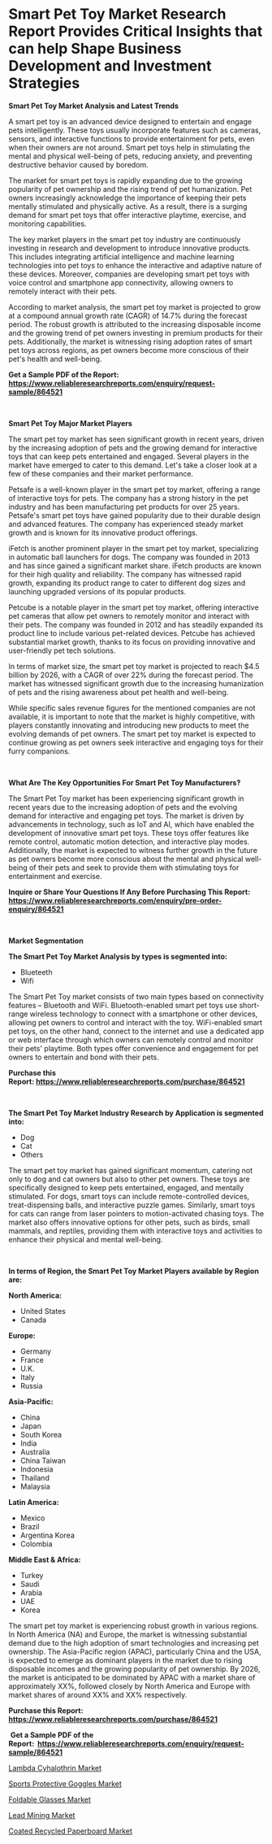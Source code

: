 <p><h1>Smart Pet Toy Market Research Report Provides Critical Insights that can help Shape Business Development and Investment Strategies</h1></p><p><strong>Smart Pet Toy Market Analysis and Latest Trends</strong></p>
<p><p>A smart pet toy is an advanced device designed to entertain and engage pets intelligently. These toys usually incorporate features such as cameras, sensors, and interactive functions to provide entertainment for pets, even when their owners are not around. Smart pet toys help in stimulating the mental and physical well-being of pets, reducing anxiety, and preventing destructive behavior caused by boredom.</p><p>The market for smart pet toys is rapidly expanding due to the growing popularity of pet ownership and the rising trend of pet humanization. Pet owners increasingly acknowledge the importance of keeping their pets mentally stimulated and physically active. As a result, there is a surging demand for smart pet toys that offer interactive playtime, exercise, and monitoring capabilities.</p><p>The key market players in the smart pet toy industry are continuously investing in research and development to introduce innovative products. This includes integrating artificial intelligence and machine learning technologies into pet toys to enhance the interactive and adaptive nature of these devices. Moreover, companies are developing smart pet toys with voice control and smartphone app connectivity, allowing owners to remotely interact with their pets.</p><p>According to market analysis, the smart pet toy market is projected to grow at a compound annual growth rate (CAGR) of 14.7% during the forecast period. The robust growth is attributed to the increasing disposable income and the growing trend of pet owners investing in premium products for their pets. Additionally, the market is witnessing rising adoption rates of smart pet toys across regions, as pet owners become more conscious of their pet's health and well-being.</p></p>
<p><strong>Get a Sample PDF of the Report:&nbsp; <a href="https://www.reliableresearchreports.com/enquiry/request-sample/864521">https://www.reliableresearchreports.com/enquiry/request-sample/864521</a></strong></p>
<p>&nbsp;</p>
<p><strong>Smart Pet Toy Major Market Players</strong></p>
<p><p>The smart pet toy market has seen significant growth in recent years, driven by the increasing adoption of pets and the growing demand for interactive toys that can keep pets entertained and engaged. Several players in the market have emerged to cater to this demand. Let's take a closer look at a few of these companies and their market performance.</p><p>Petsafe is a well-known player in the smart pet toy market, offering a range of interactive toys for pets. The company has a strong history in the pet industry and has been manufacturing pet products for over 25 years. Petsafe's smart pet toys have gained popularity due to their durable design and advanced features. The company has experienced steady market growth and is known for its innovative product offerings.</p><p>iFetch is another prominent player in the smart pet toy market, specializing in automatic ball launchers for dogs. The company was founded in 2013 and has since gained a significant market share. iFetch products are known for their high quality and reliability. The company has witnessed rapid growth, expanding its product range to cater to different dog sizes and launching upgraded versions of its popular products.</p><p>Petcube is a notable player in the smart pet toy market, offering interactive pet cameras that allow pet owners to remotely monitor and interact with their pets. The company was founded in 2012 and has steadily expanded its product line to include various pet-related devices. Petcube has achieved substantial market growth, thanks to its focus on providing innovative and user-friendly pet tech solutions.</p><p>In terms of market size, the smart pet toy market is projected to reach $4.5 billion by 2026, with a CAGR of over 22% during the forecast period. The market has witnessed significant growth due to the increasing humanization of pets and the rising awareness about pet health and well-being.</p><p>While specific sales revenue figures for the mentioned companies are not available, it is important to note that the market is highly competitive, with players constantly innovating and introducing new products to meet the evolving demands of pet owners. The smart pet toy market is expected to continue growing as pet owners seek interactive and engaging toys for their furry companions.</p></p>
<p>&nbsp;</p>
<p><strong>What Are The Key Opportunities For Smart Pet Toy Manufacturers?</strong></p>
<p><p>The Smart Pet Toy market has been experiencing significant growth in recent years due to the increasing adoption of pets and the evolving demand for interactive and engaging pet toys. The market is driven by advancements in technology, such as IoT and AI, which have enabled the development of innovative smart pet toys. These toys offer features like remote control, automatic motion detection, and interactive play modes. Additionally, the market is expected to witness further growth in the future as pet owners become more conscious about the mental and physical well-being of their pets and seek to provide them with stimulating toys for entertainment and exercise.</p></p>
<p><strong>Inquire or Share Your Questions If Any Before Purchasing This Report: <a href="https://www.reliableresearchreports.com/enquiry/pre-order-enquiry/864521">https://www.reliableresearchreports.com/enquiry/pre-order-enquiry/864521</a></strong></p>
<p>&nbsp;</p>
<p><strong>Market Segmentation</strong></p>
<p><strong>The Smart Pet Toy Market Analysis by types is segmented into:</strong></p>
<p><ul><li>Blueteeth</li><li>Wifi</li></ul></p>
<p><p>The Smart Pet Toy market consists of two main types based on connectivity features – Bluetooth and WiFi. Bluetooth-enabled smart pet toys use short-range wireless technology to connect with a smartphone or other devices, allowing pet owners to control and interact with the toy. WiFi-enabled smart pet toys, on the other hand, connect to the internet and use a dedicated app or web interface through which owners can remotely control and monitor their pets' playtime. Both types offer convenience and engagement for pet owners to entertain and bond with their pets.</p></p>
<p><strong>Purchase this Report:&nbsp;<a href="https://www.reliableresearchreports.com/purchase/864521">https://www.reliableresearchreports.com/purchase/864521</a></strong></p>
<p>&nbsp;</p>
<p><strong>The Smart Pet Toy Market Industry Research by Application is segmented into:</strong></p>
<p><ul><li>Dog</li><li>Cat</li><li>Others</li></ul></p>
<p><p>The smart pet toy market has gained significant momentum, catering not only to dog and cat owners but also to other pet owners. These toys are specifically designed to keep pets entertained, engaged, and mentally stimulated. For dogs, smart toys can include remote-controlled devices, treat-dispensing balls, and interactive puzzle games. Similarly, smart toys for cats can range from laser pointers to motion-activated chasing toys. The market also offers innovative options for other pets, such as birds, small mammals, and reptiles, providing them with interactive toys and activities to enhance their physical and mental well-being.</p></p>
<p>&nbsp;</p>
<p><strong>In terms of Region, the Smart Pet Toy Market Players available by Region are:</strong></p>
<p>
    <p> <strong> North America: </strong>
        <ul>
            <li>United States</li>
            <li>Canada</li>
        </ul>
        </p> 
    <p> <strong> Europe: </strong>
        <ul>
            <li>Germany</li>
            <li>France</li>
            <li>U.K.</li>
            <li>Italy</li>
            <li>Russia</li>
        </ul>
        </p> 
    <p> <strong> Asia-Pacific: </strong>
        <ul>
            <li>China</li>
            <li>Japan</li>
            <li>South Korea</li>
            <li>India</li>
            <li>Australia</li>
            <li>China Taiwan</li>
            <li>Indonesia</li>
            <li>Thailand</li>
            <li>Malaysia</li>
        </ul>
        </p> 
    <p> <strong> Latin America: </strong>
        <ul>
            <li>Mexico</li>
            <li>Brazil</li>
            <li>Argentina Korea</li>
            <li>Colombia</li>
        </ul>
        </p> 
    <p> <strong> Middle East & Africa: </strong>
        <ul>
            <li>Turkey</li>
            <li>Saudi</li>
            <li>Arabia</li>
            <li>UAE</li>
            <li>Korea</li>
        </ul>
    </p>
    </p>
<p><p>The smart pet toy market is experiencing robust growth in various regions. In North America (NA) and Europe, the market is witnessing substantial demand due to the high adoption of smart technologies and increasing pet ownership. The Asia-Pacific region (APAC), particularly China and the USA, is expected to emerge as dominant players in the market due to rising disposable incomes and the growing popularity of pet ownership. By 2026, the market is anticipated to be dominated by APAC with a market share of approximately XX%, followed closely by North America and Europe with market shares of around XX% and XX% respectively.</p></p>
<p><strong>Purchase this Report: <a href="https://www.reliableresearchreports.com/purchase/864521">https://www.reliableresearchreports.com/purchase/864521</a></strong></p>
<p>&nbsp;<strong>Get a Sample PDF of the Report:&nbsp;&nbsp;<a href="https://www.reliableresearchreports.com/enquiry/request-sample/864521">https://www.reliableresearchreports.com/enquiry/request-sample/864521</a></strong></p>
<p><strong></strong></p>
<p><p><a href="https://www.linkedin.com/pulse/lambda-cyhalothrin-market-research-report-provides-thorough-mfxtc/">Lambda Cyhalothrin Market</a></p><p><a href="https://github.com/AKSHATREPORTPRIME/Market-Research-Report-List-2/blob/main/sports-protective-goggles-market.md">Sports Protective Goggles Market</a></p><p><a href="https://github.com/Chiragrp26/Market-Research-Report-List-2/blob/main/foldable-glasses-market.md">Foldable Glasses Market</a></p><p><a href="https://www.linkedin.com/pulse/lead-mining-market-research-report-unlocks-analysis-financial-caaqf/">Lead Mining Market</a></p><p><a href="https://www.linkedin.com/pulse/coated-recycled-paperboard-market-size-share-global-analysis-lq25f/">Coated Recycled Paperboard Market</a></p></p>